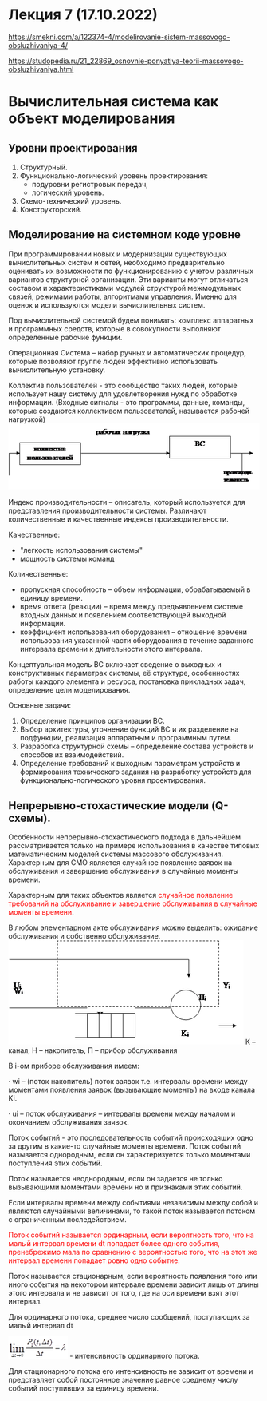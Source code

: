 # Лекция 7 (17.10.2022)
https://smekni.com/a/122374-4/modelirovanie-sistem-massovogo-obsluzhivaniya-4/

https://studopedia.ru/21_22869_osnovnie-ponyatiya-teorii-massovogo-obsluzhivaniya.html
# Вычислительная система как объект моделирования
## Уровни проектирования
1. Структурный.
2. Функционально-логический уровень проектирования:
   - подуровни регистровых передач,
   - логический уровень.
3. Схемо-технический уровень.
4. Конструкторский.

## Моделирование на системном коде уровне
При программировании новых и модернизации существующих вычислительных систем и сетей, необходимо предварительно оценивать их возможности по функционированию с учетом различных вариантов структурной организации. Эти варианты могут отличаться составом и характеристиками модулей структурой межмодульных связей, режимами работы, алгоритмами управления. Именно для оценок и используются модели вычислительных систем.

Под вычислительной системой будем понимать: комплекс аппаратных и программных средств, которые в совокупности выполняют определенные рабочие функции.

Операционная Система – набор ручных и автоматических процедур, которые позволяют группе людей эффективно использовать вычислительную установку.

Коллектив пользователей - это сообщество таких людей, которые использует нашу систему для удовлетворения нужд по обработке информации. (Входные сигналы - это программы, данные, команды, которые создаются коллективом пользователей, называется рабочей нагрузкой)
![](index.png)

Индекс производительности – описатель, который используется для представления производительности системы. Различают количественные и качественные индексы производительности.

Качественные:
-  "легкость использования системы"
- мощность системы команд

Количественные:
- пропускная способность – объем информации, обрабатываемый в единицу времени.
- время ответа (реакции) – время между предъявлением системе входных данных и появлением соответствующей выходной информации.
- коэффициент использования оборудования – отношение времени использования указанной части оборудования в течение заданного интервала времени к длительности этого интервала.

Концептуальная модель ВС включает сведение о выходных и конструктивных параметрах системы, её структуре, особенностях работы каждого элемента и ресурса, постановка прикладных задач, определение цели моделирования.

Основные задачи:
1. Определение принципов организации ВС.
2. Выбор архитектуры, уточнение функций ВС и их разделение на подфункции, реализация аппаратным и программным путем.
3. Разработка структурной схемы – определение состава устройств и способов их взаимодействий.
4. Определение требований к выходным параметрам устройств и формирования технического задания на разработку устройств для функционально-логического уровня проектирования.

## Непрерывно-стохастические модели (Q-схемы).
Особенности непрерывно-стохастического подхода в дальнейшем рассматривается только на примере использования в качестве типовых математическим моделей системы массового обслуживания. Характерным для СМО является случайное появление заявок на обслуживания и завершение обслуживания в случайные моменты времени.

Характерным для таких объектов является <span style="color:red">случайное появление требований на обслуживание и завершение обслуживания в случайные моменты времени</span>.

В любом элементарном акте обслуживания можно выделить: ожидание обслуживания и собственно обслуживание.
![i-ый прибор обслуживания](index2.png)
K – канал, Н – накопитель, П – прибор обслуживания

В i-ом приборе обслуживания имеем:

· wi – (поток накопитель) поток заявок т.е. интервалы времени между моментами появления заявок (вызывающие моменты) на входе канала Ki.

· ui – поток обслуживания – интервалы времени между началом и окончанием обслуживания заявок.

Поток событий - это последовательность событий происходящих одно за другим в какие-то случайные моменты времени. Поток событий называется однородным, если он характеризуется только моментами поступления этих событий.

Поток называется неоднородным, если он задается не только вызывающими моментами времени но и признаками этих событий.

Если интервалы времени между событиями независимы между собой и являются случайными величинами, то такой поток называется потоком с ограниченным последействием. 

<span style="color:red">Поток событий называется ординарным, если вероятность того, что на малый интервал времени dt попадает более одного события, пренебрежимо мала по сравнению с вероятностью того, что на этот же интервал времени попадает ровно одно событие.</span>

Поток называется стационарным, если вероятность появления того или иного события на некотором интервале времени зависит лишь от длины этого интервала и не зависит от того, где на оси времени взят этот интервал.

Для ординарного потока, среднее число сообщений, поступающих за малый интервал dt 

![Интенсивность ординарного потока](image062.png) - интенсивность ординарного потока.

Для стационарного потока его интенсивность не зависит от времени и представляет собой постоянное значение равное среднему числу событий поступивших за единицу времени.

